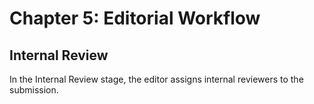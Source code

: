 # Chapter 5: Editorial Workflow
## Internal Review

In the Internal Review stage, the editor assigns internal reviewers to the submission.